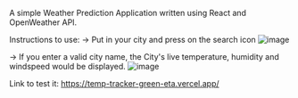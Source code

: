 A simple Weather Prediction Application written using React and OpenWeather API.

Instructions to use:
-> Put in your city and press on the search icon 
![image](https://github.com/user-attachments/assets/e949f2d7-2f16-4040-908d-9a68d40456e0)

-> If you enter a valid city name, the City's live temperature, humidity and windspeed would be displayed.
![image](https://github.com/user-attachments/assets/ca0e4433-58d5-4a2e-a2d9-6b9e9f284400)



Link to test it:
https://temp-tracker-green-eta.vercel.app/
